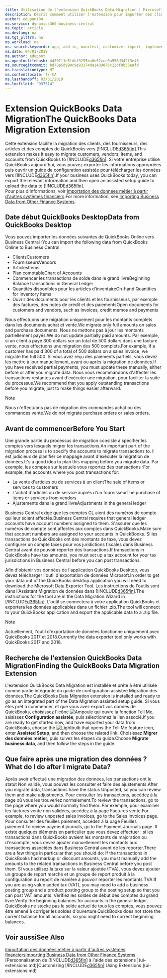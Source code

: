 ```yaml
---
title: Utilisation de l'extension QuickBooks Data Migration | Microsoft Docs
description: Décrit comment utiliser l'extension pour importer des clients, des fournisseurs, des articles, et des comptes de QuickBooks Desktop dans Business Central.
author: edupont04
ms.service: dynamics365-business-central
ms.topic: article
ms.devlang: na
ms.tgt_pltfrm: na
ms.workload: na
ms. search.keywords: app, add-in, manifest, customize, import, implement
ms.date: 04/01/2019
ms.author: edupont
ms.openlocfilehash: 44807f1e5fdbf3295ba0e52ccc0a556d342f3e46
ms.sourcegitcommit: bd78a5d990c9e83174da1409076c22df8b35eafd
ms.translationtype: HT
ms.contentlocale: fr-CA
ms.lasthandoff: 03/31/2019
ms.locfileid: "937514"
---
```

# <a name="the-quickbooks-data-migration-extension"></a><span data-ttu-id="04755-103">Extension QuickBooks Data Migration</span><span class="sxs-lookup"><span data-stu-id="04755-103">The QuickBooks Data Migration Extension</span></span>
<span data-ttu-id="04755-104">Cette extension facilite la migration des clients, des fournisseurs, des articles et des comptes de QuickBooks vers [!INCLUDE[d365fin](includes/d365fin_md.md)].</span><span class="sxs-lookup"><span data-stu-id="04755-104">This extension makes it easy to migrate customers, vendors, items, and accounts from QuickBooks to [!INCLUDE[d365fin](includes/d365fin_md.md)].</span></span> <span data-ttu-id="04755-105">Si votre entreprise utilise QuickBooks aujourd'hui, vous pouvez exporter les informations appropriées puis ouvrir un guide de configuration assistée pour télécharger les données vers [!INCLUDE[d365fin](includes/d365fin_md.md)].</span><span class="sxs-lookup"><span data-stu-id="04755-105">If your business uses QuickBooks today, you can export the relevant information and then open an assisted setup guide to upload the data to [!INCLUDE[d365fin](includes/d365fin_md.md)].</span></span>  
<span data-ttu-id="04755-106">Pour plus d'informations, voir [Importation des données métier à partir d'autres systèmes financiers](across-import-data-configuration-packages.md).</span><span class="sxs-lookup"><span data-stu-id="04755-106">For more information, see [Importing Business Data from Other Finance Systems](across-import-data-configuration-packages.md).</span></span>

## <a name="data-from-quickbooks-desktop"></a><span data-ttu-id="04755-107">Date début QuickBooks Desktop</span><span class="sxs-lookup"><span data-stu-id="04755-107">Data from QuickBooks Desktop</span></span>
 
<span data-ttu-id="04755-108">Vous pouvez importer les données suivantes de QuickBooks Online vers Business Central :</span><span class="sxs-lookup"><span data-stu-id="04755-108">You can import the following data from QuickBooks Online to Business Central:</span></span>

- <span data-ttu-id="04755-109">Clients</span><span class="sxs-lookup"><span data-stu-id="04755-109">Customers</span></span>  
- <span data-ttu-id="04755-110">Fournisseurs</span><span class="sxs-lookup"><span data-stu-id="04755-110">Vendors</span></span>  
- <span data-ttu-id="04755-111">Articles</span><span class="sxs-lookup"><span data-stu-id="04755-111">Items</span></span>  
- <span data-ttu-id="04755-112">Plan comptable</span><span class="sxs-lookup"><span data-stu-id="04755-112">Chart of Accounts</span></span>  
- <span data-ttu-id="04755-113">Commencer les transactions de solde dans le grand livre</span><span class="sxs-lookup"><span data-stu-id="04755-113">Beginning Balance transactions in General Ledger</span></span>  
- <span data-ttu-id="04755-114">Quantités disponibles pour les articles d'inventaire</span><span class="sxs-lookup"><span data-stu-id="04755-114">On-hand Quantities for Inventory Items</span></span>  
- <span data-ttu-id="04755-115">Ouvrir des documents pour les clients et les fournisseurs, par exemple des factures, des notes de crédit et des paiements</span><span class="sxs-lookup"><span data-stu-id="04755-115">Open documents for customers and vendors, such as invoices, credit memos and payments</span></span>  

<span data-ttu-id="04755-116">Nous effectuons une migration uniquement pour les montants complets dans les documents achat et vente.</span><span class="sxs-lookup"><span data-stu-id="04755-116">We migrate only full amounts on sales and purchase documents.</span></span> <span data-ttu-id="04755-117">Nous ne mettons pas à jour les montants partiellement payés.</span><span class="sxs-lookup"><span data-stu-id="04755-117">We do not update partially paid amounts.</span></span> <span data-ttu-id="04755-118">Par exemple, si un client a payé 300 dollars sur un total de 500 dollars dans une facture vente, nous effectuons une migration des 500 complets.</span><span class="sxs-lookup"><span data-stu-id="04755-118">For example, if a customer has paid 300 of a total of 500 dollars on a sales invoice, we migrate the full 500.</span></span> <span data-ttu-id="04755-119">Si vous avez reçu des paiements partiels, vous devez les mettre à jour manuellement, avant ou après la migration de données.</span><span class="sxs-lookup"><span data-stu-id="04755-119">If you have received partial payments, you must update these manually, either before or after you migrate data.</span></span> <span data-ttu-id="04755-120">Nous vous recommandons d'affecter les transactions restantes avant d'exécuter une migration, pour faciliter la suite du processus.</span><span class="sxs-lookup"><span data-stu-id="04755-120">We recommend that you apply outstanding transactions before you migrate, just to make things easier afterward.</span></span>

> [!NOTE]
> <span data-ttu-id="04755-121">Nous n'effectuons pas de migration des commandes achat ou des commandes vente.</span><span class="sxs-lookup"><span data-stu-id="04755-121">We do not migrate purchase orders or sales orders.</span></span>

## <a name="before-you-start"></a><span data-ttu-id="04755-122">Avant de commencer</span><span class="sxs-lookup"><span data-stu-id="04755-122">Before You Start</span></span>
<span data-ttu-id="04755-123">Une grande partie du processus de migration consiste à spécifier les comptes vers lesquels migrer les transactions.</span><span class="sxs-lookup"><span data-stu-id="04755-123">An important part of the migration process is to specify the accounts to migrate transactions to.</span></span> <span data-ttu-id="04755-124">Il est judicieux de planifier ce mappage avant d'exécuter la migration de données.</span><span class="sxs-lookup"><span data-stu-id="04755-124">It's a good idea to plan this mapping before you migrate data.</span></span> <span data-ttu-id="04755-125">Par exemple, les comptes sur lesquels vous reportez des transactions :</span><span class="sxs-lookup"><span data-stu-id="04755-125">For example, the accounts where you post transactions for:</span></span>

- <span data-ttu-id="04755-126">La vente d'articles ou de services à un client</span><span class="sxs-lookup"><span data-stu-id="04755-126">The sale of items or services to customers</span></span>  
- <span data-ttu-id="04755-127">L'achat d'articles ou de service auprès d'un fournisseur</span><span class="sxs-lookup"><span data-stu-id="04755-127">The purchase of items or services from vendors</span></span>  
- <span data-ttu-id="04755-128">Ajustements dans le grand livre</span><span class="sxs-lookup"><span data-stu-id="04755-128">Adjustments in the general ledger</span></span>  

<span data-ttu-id="04755-129">Business Central exige que les comptes GL aient des numéros de compte qui leur soient affectés.</span><span class="sxs-lookup"><span data-stu-id="04755-129">Business Central requires that general ledger accounts have account numbers assigned to them.</span></span> <span data-ttu-id="04755-130">S'assurer que les numéros de compte sont affectés aux comptes dans QuickBooks.</span><span class="sxs-lookup"><span data-stu-id="04755-130">Make sure that account numbers are assigned to your accounts in QuickBooks.</span></span>
<span data-ttu-id="04755-131">Si les transactions de QuickBooks ont des montants de taxe, vous devez configurer un compte taxes pour vos juridictions fiscales dans Business Central avant de pouvoir reporter des transactions.</span><span class="sxs-lookup"><span data-stu-id="04755-131">If transactions in QuickBooks have tax amounts, you must set up a tax account for your tax jurisdictions in Business Central before you can post transactions.</span></span>

<span data-ttu-id="04755-132">Afin d'obtenir vos données de l'application QuickBooks Desktop, vous devez télécharger l'outil d'exportation de données Microsoft.</span><span class="sxs-lookup"><span data-stu-id="04755-132">In order to get your data out of the QuickBooks desktop application you will need to download the Microsoft Data Exporter Tool.</span></span>  <span data-ttu-id="04755-133">Les instructions de l'outils sont dans l'Assistant Migration de données dans [!INCLUDE[d365fin](includes/d365fin_md.md)].</span><span class="sxs-lookup"><span data-stu-id="04755-133">The instructions for the tool are in the Data Migration Wizard in [!INCLUDE[d365fin](includes/d365fin_md.md)].</span></span> <span data-ttu-id="04755-134">L'outil se connectera à votre application QuickBooks et exportera les données applicables dans un fichier .zip.</span><span class="sxs-lookup"><span data-stu-id="04755-134">The tool will connect to your QuickBooks application and export the applicable data to a .zip file.</span></span>  

> [!NOTE]
> <span data-ttu-id="04755-135">Actuellement, l'outil d'exportation de données fonctionne uniquement avec QuickBooks 2017 et 2018.</span><span class="sxs-lookup"><span data-stu-id="04755-135">Currently the data exporter tool only works with QuickBooks 2017 and 2018.</span></span>

## <a name="finding-the-quickbooks-data-migration-extension"></a><span data-ttu-id="04755-136">Recherche de l'extension QuickBooks Data Migration</span><span class="sxs-lookup"><span data-stu-id="04755-136">Finding the QuickBooks Data Migration Extension</span></span>
<span data-ttu-id="04755-137">L'extension QuickBooks Data Migration est installée et prête à être utilisée comme partie intégrante du guide de configuration assistée Migration des données.</span><span class="sxs-lookup"><span data-stu-id="04755-137">The QuickBooks Data Migration extension is installed and ready to go as an integrated part of the Data Migration assisted setup guide.</span></span> <span data-ttu-id="04755-138">Si vous êtes prêt à commencer, et que vous avez export vos donnes de QuickBooks, choisissez l'icône ![Ampoule qui ouvre la fonction Tell Me](media/ui-search/search_small.png "Dites-moi ce que vous voulez faire"), saisissez **Configuration assistée**, puis sélectionnez le lien associé.</span><span class="sxs-lookup"><span data-stu-id="04755-138">If you are ready to get started now, and have exported your data from QuickBooks, choose the ![Lightbulb that opens the Tell Me feature](media/ui-search/search_small.png "Tell me what you want to do") icon, enter **Assisted Setup**, and then choose the related link.</span></span> <span data-ttu-id="04755-139">Choisissez **Migrer des données métier**, puis suivez les étapes du guide.</span><span class="sxs-lookup"><span data-stu-id="04755-139">Choose **Migrate business data**, and then follow the steps in the guide.</span></span>  

## <a name="what-do-i-do-after-i-migrate-data"></a><span data-ttu-id="04755-140">Que faire après une migration des données ?</span><span class="sxs-lookup"><span data-stu-id="04755-140">What do I do after I migrate Data?</span></span>
<span data-ttu-id="04755-141">Après avoir effectué une migration des données, les transactions ont le statut Non validé, vous pouvez les consulter et faire des ajustements.</span><span class="sxs-lookup"><span data-stu-id="04755-141">After you migrate data, transactions have the status Unposted, so you can review them and make adjustments.</span></span> <span data-ttu-id="04755-142">Pour consulter les transactions, accédez à la page où vous les trouveriez normalement.</span><span class="sxs-lookup"><span data-stu-id="04755-142">To review the transactions, go to the page where you would normally find them.</span></span> <span data-ttu-id="04755-143">Par exemple, pour examiner les factures vente non validées, accédez à la page Factures vente.</span><span class="sxs-lookup"><span data-stu-id="04755-143">For example, to review unposted sales invoices, go to the Sales Invoices page.</span></span> <span data-ttu-id="04755-144">Pour consulter des feuilles paiement, accédez à la page Feuilles paiement.</span><span class="sxs-lookup"><span data-stu-id="04755-144">To review payment journals, go to the Payment Journals page.</span></span>
<span data-ttu-id="04755-145">Il existe quelques éléments en particulier que vous devez effectuer : si les transactions dans QuickBooks avaient les montants de majoration ou d'escompte, vous devez ajouter manuellement les montants aux transactions associées dans Business Central avant de les reporter.</span><span class="sxs-lookup"><span data-stu-id="04755-145">There are a few things in particular that you should do: If the transactions in QuickBooks had markup or discount amounts, you must manually add the amounts to the related transactions in Business Central before you post them.</span></span>
<span data-ttu-id="04755-146">Si vous utilisez la taxe sur la valeur ajoutée (TVA), vous devez ajouter un groupe de report marché et un groupe de report produit à la configuration du report de manière à pouvoir reporter les montants TVA.</span><span class="sxs-lookup"><span data-stu-id="04755-146">If you are using value added tax (VAT), you may need to add a business posting group and a product posting group to the posting setup so that you can post VAT amounts.</span></span>
<span data-ttu-id="04755-147">Vérifiez les soldes de début des comptes du grand livre.</span><span class="sxs-lookup"><span data-stu-id="04755-147">Verify the beginning balances for accounts in the general ledger.</span></span> <span data-ttu-id="04755-148">QuickBooks ne stocke pas le solde actuel de tous les comptes, vous pouvez être amené à corriger les soldes d'ouverture.</span><span class="sxs-lookup"><span data-stu-id="04755-148">QuickBooks does not store the current balance for all accounts, so you might need to correct beginning balances.</span></span>

## <a name="see-also"></a><span data-ttu-id="04755-149">Voir aussi</span><span class="sxs-lookup"><span data-stu-id="04755-149">See Also</span></span>
[<span data-ttu-id="04755-150">Importation des données métier à partir d'autres systèmes financiers</span><span class="sxs-lookup"><span data-stu-id="04755-150">Importing Business Data from Other Finance Systems</span></span>](across-import-data-configuration-packages.md)  
<span data-ttu-id="04755-151">[Personnalisation de [!INCLUDE[d365fin](includes/d365fin_md.md)] à l'aide des extensions ](ui-extensions.md)</span><span class="sxs-lookup"><span data-stu-id="04755-151">[Customizing [!INCLUDE[d365fin](includes/d365fin_md.md)] Using Extensions ](ui-extensions.md)</span></span>  
